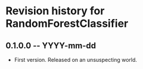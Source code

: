 # Revision history for RandomForestClassifier

## 0.1.0.0 -- YYYY-mm-dd

* First version. Released on an unsuspecting world.
